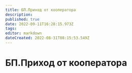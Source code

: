 ```yaml
---
title: БП.Приход от кооператора
description: 
published: true
date: 2022-09-11T16:28:15.973Z
tags: 
editor: markdown
dateCreated: 2022-08-31T08:15:53.549Z
---
```


# БП.Приход от кооператора


